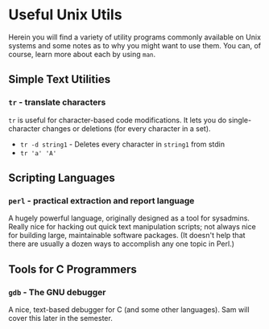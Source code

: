Useful Unix Utils
=================

Herein you will find a variety of utility programs commonly available on
Unix systems and some notes as to why you might want to use them.  You can,
of course, learn more about each by using `man`.

Simple Text Utilities
---------------------

### `tr` - translate characters

`tr` is useful for character-based code modifications.  It lets you do
single-character changes or deletions (for every character in a set).

* `tr -d string1` - Deletes every character in `string1` from stdin
* `tr 'a' 'A'`

Scripting Languages
-------------------

### `perl` - practical extraction and report language

A hugely powerful language, originally designed as a tool for sysadmins.
Really nice for hacking out quick text manipulation scripts; not always
nice for building large, maintainable software packages.  (It doesn't help
that there are usually a dozen ways to accomplish any one topic in Perl.)

Tools for C Programmers
-----------------------

### `gdb` - The GNU debugger

A nice, text-based debugger for C (and some other languages).  Sam will
cover this later in the semester.
